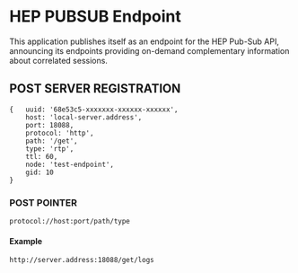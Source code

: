 
# HEP PUBSUB Endpoint
This application publishes itself as an endpoint for the HEP Pub-Sub API, announcing its endpoints providing on-demand complementary information about correlated sessions.

## POST SERVER REGISTRATION
```
{   uuid: '68e53c5-xxxxxxx-xxxxxx-xxxxxx',
    host: 'local-server.address',
    port: 18088,
    protocol: 'http',
    path: '/get',
    type: 'rtp',
    ttl: 60,
    node: 'test-endpoint',
    gid: 10 
}
```
### POST POINTER
`protocol://host:port/path/type`

#### Example
```
http://server.address:18088/get/logs
```

